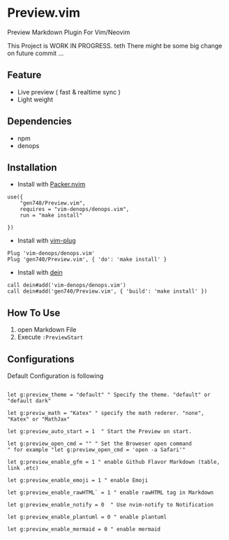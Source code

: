 # Preview.vim

Preview Markdown Plugin For Vim/Neovim

This Project is WORK IN PROGRESS.
teth
There might be some big change on future commit ...

## Feature

- Live preview ( fast & realtime sync )
- Light weight

## Dependencies

- npm
- denops

## Installation

- Install with [Packer.nvim](https://github.com/wbthomason/packer.nvim)

```
use({
    "gen740/Preview.vim",
    requires = "vim-denops/denops.vim",
    run = "make install"

})
```

- Install with [vim-plug](https://github.com/junegunn/vim-plug)

```
Plug 'vim-denops/denops.vim'
Plug 'gen740/Preview.vim', { 'do': 'make install' }
```

- Install with [dein](https://github.com/Shougo/dein.vim)

```
call dein#add('vim-denops/denops.vim')
call dein#add('gen740/Preview.vim', { 'build': 'make install' })
```

## How To Use

1. open Markdown File
1. Execute `:PreviewStart`

## Configurations

Default Configuration is following
```vim

let g:preview_theme = "default" " Specify the theme. "default" or "default dark"

let g:previw_math = "Katex" " specify the math rederer. "none", "Katex" or "MathJax"

let g:preview_auto_start = 1  " Start the Preview on start.

let g:preview_open_cmd = "" " Set the Broweser open command
" for example "let g:preview_open_cmd = 'open -a Safari'"

let g:preview_enable_gfm = 1 " enable Github Flavor Markdown (table, link .etc)

let g:preview_enable_emoji = 1 " enable Emoji

let g:preview_enable_rawHTML` = 1 " enable rawHTML tag in Markdown

let g:preview_enable_notify = 0  " Use nvim-notify to Notification

let g:preview_enable_plantuml = 0 " enable plantuml

let g:preview_enable_mermaid = 0 " enable mermaid

```
